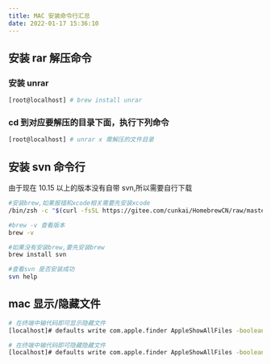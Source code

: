 ```yaml
---
title: MAC 安装命令行汇总
date: 2022-01-17 15:36:10
---
```


## 安装 rar 解压命令

### 安装 unrar

```bash
[root@localhost] # brew install unrar
```

### cd 到对应要解压的目录下面，执行下列命令

```bash
[root@localhost] # unrar x 需解压的文件目录
```

## 安装 svn 命令行

由于现在 10.15 以上的版本没有自带 svn,所以需要自行下载

```bash
#安装brew,如果报错和xcode相关需要先安装xcode
/bin/zsh -c "$(curl -fsSL https://gitee.com/cunkai/HomebrewCN/raw/master/Homebrew.sh)"

#brew -v 查看版本
brew -v

#如果没有安装brew,要先安装brew
brew install svn

#查看svn 是否安装成功
svn help

```

## mac 显示/隐藏文件

```bash
# 在终端中输代码即可显示隐藏文件
[localhost]# defaults write com.apple.finder AppleShowAllFiles -boolean true;killall Finder

# 在终端中输代码即可隐藏隐藏文件
[localhost]# defaults write com.apple.finder AppleShowAllFiles -boolean false;killall Finder
```

